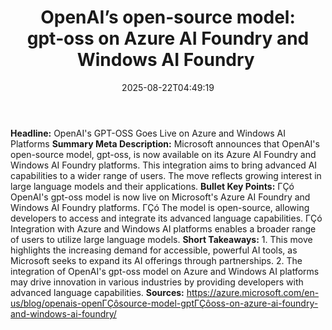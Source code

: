 ﻿---
title: "OpenAI’s open‑source model: gpt‑oss on Azure AI Foundry and Windows AI Foundry "
date: "2025-08-22T04:49:19"
category: "Markets"
summary: ""
slug: "openais opensource model gptoss on azure ai foundry and wind"
source_urls:
  - "https://azure.microsoft.com/en-us/blog/openais-open%e2%80%91source-model-gpt%e2%80%91oss-on-azure-ai-foundry-and-windows-ai-foundry/"
seo:
  title: "OpenAI’s open‑source model: gpt‑oss on Azure AI Foundry and Windows AI Foundry  | Hash n Hedge"
  description: ""
  keywords: ["news", "markets", "brief"]
---
**Headline:** OpenAI's GPT-OSS Goes Live on Azure and Windows AI Platforms  **Summary Meta Description:** Microsoft announces that OpenAI's open-source model, gpt-oss, is now available on its Azure AI Foundry and Windows AI Foundry platforms. This integration aims to bring advanced AI capabilities to a wider range of users. The move reflects growing interest in large language models and their applications.  **Bullet Key Points:**  ΓÇó OpenAI's gpt-oss model is now live on Microsoft's Azure AI Foundry and Windows AI Foundry platforms. ΓÇó The model is open-source, allowing developers to access and integrate its advanced language capabilities. ΓÇó Integration with Azure and Windows AI platforms enables a broader range of users to utilize large language models.  **Short Takeaways:**  1. This move highlights the increasing demand for accessible, powerful AI tools, as Microsoft seeks to expand its AI offerings through partnerships. 2. The integration of OpenAI's gpt-oss model on Azure and Windows AI platforms may drive innovation in various industries by providing developers with advanced language capabilities.  **Sources:**  https://azure.microsoft.com/en-us/blog/openais-openΓÇôsource-model-gptΓÇôoss-on-azure-ai-foundry-and-windows-ai-foundry/ 
